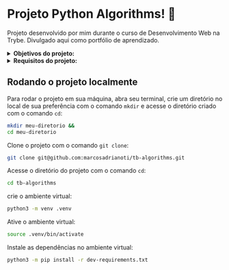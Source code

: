 # Projeto Python Algorithms! :robot:
Projeto desenvolvido por mim durante o curso de Desenvolvimento Web na Trybe. Divulgado aqui como portfólio de aprendizado.

<details>
<summary><strong>Objetivos do projeto:</strong></summary>
 
  * Resolver problemas e otimizar algoritmos desenvolvendo a capacidade de implementar soluções.
  * Verificar se eu era capaz de:
    * Exercitar lógica.
    * Interpretar problemas.
    * Interpretar um código legado.
    * Otimizar a resolução de problemas.
    * Resolver problemas/Otimizar algoritmos sob pressão.
    * Identificar a complecidade do algorítimo.
</details>
<details>
<summary><strong> Requisitos do projeto:</strong></summary>

  * Número de estudantes estudando no mesmo horário (_Algoritmo de busca_)
    * Retornar, para uma entrada específica, a quantidade de estudantes presentes.
    * Retornar `None` se em `permanence_period` houver alguma entrada inválida.
    * Retornar `None` se `target_time` recebe um valor vazio.
    * A função deverá, por meio de análise empírica, se comportar como no máximo `O(n)` - _complexidade assintótica linear_
  * Criptografia de inversões (_Testes_)
    * Implementar adequadamente o teste para a função `encrypt_message`.
  * Palíndromos (_Recursividade_)
    * Retornar `True` se a palavra passada por parâmetro for um palíndromo.
    * Retornar `False` se a palavra passada por parâmetro não for um palíndromo.
    * Retornar `False` se nenhuma palavra for passada por parâmetro.
  * Anagramas (_Algoritmo de ordenação_)
    * Retornar `True` se as palavras passadas forem anagramas.
    * Retornar `False` se as palavras passadas por parâmetro não forem anagramas.
    * Retornar `false` se alguma das palavras passadas por parâmetro for uma string vazia.
    * A função deverá, por meio de análise empírica, se comportar como no máximo `O(n log n)` - _complexidade assintótica linearítmica_
    * Retornar `True` se as palavras passadas forem anagramas sem diferenciar maiúsculas e minúsculas.
  * Requisitos Bônus:
    * Encontrando números repetidos (_Algoritmo de busca_)
      * Retornar o número repetido se a função receber como parâmetro uma lista com números repetidos.
      * Retornar `False` se a função não receber nenhum parâmetro.
      * Retornar `False` se a função receber, como parâmetro, uma string.
      * Retornar `False` se a função receber, como parâmetro, uma lista sem números repetidos.
      * Retornar `False` se a função receber, como parâmetro, apenas um valor.
      * Retornar `False` se a função receber, como parâmetro, um número negativo.
      * A função deverá, por meio de análise empírica, se comportar como no máximo `O(n log n)` - _complexidade assintótica linearítmica_
    * Palíndromos (_Iteratividade_)
      * Retornar `True` se a palavra passada como parâmetro for um palíndromo, executando uma função iterativa.
      * Retornar `False` se a palavra passada como parâmetro não for um palíndromo, executando uma função iterativa.
      * Retornar `False` se nenhuma palavra for passada como parâmetro, executando uma função iterativa.
      * A função deverá, por meio de análise empírica, se comportar como no máximo `O(n)` - _complexidade assintótica linear_
</details>
  
## Rodando o projeto localmente

Para rodar o projeto em sua máquina, abra seu terminal, crie um diretório no local de sua preferência com o comando `mkdir` e acesse o diretório criado com o comando `cd`:

```bash
mkdir meu-diretorio &&
cd meu-diretorio
```

Clone o projeto com o comando `git clone`:

```bash
git clone git@github.com:marcosadrianoti/tb-algorithms.git
```

Acesse o diretório do projeto com o comando `cd`:

```bash
cd tb-algorithms
```

crie o ambiente virtual:
```bash
python3 -m venv .venv
```

Ative o ambiente virtual:
```bash
source .venv/bin/activate
```

Instale as dependências no ambiente virtual:
```bash
python3 -m pip install -r dev-requirements.txt
```
